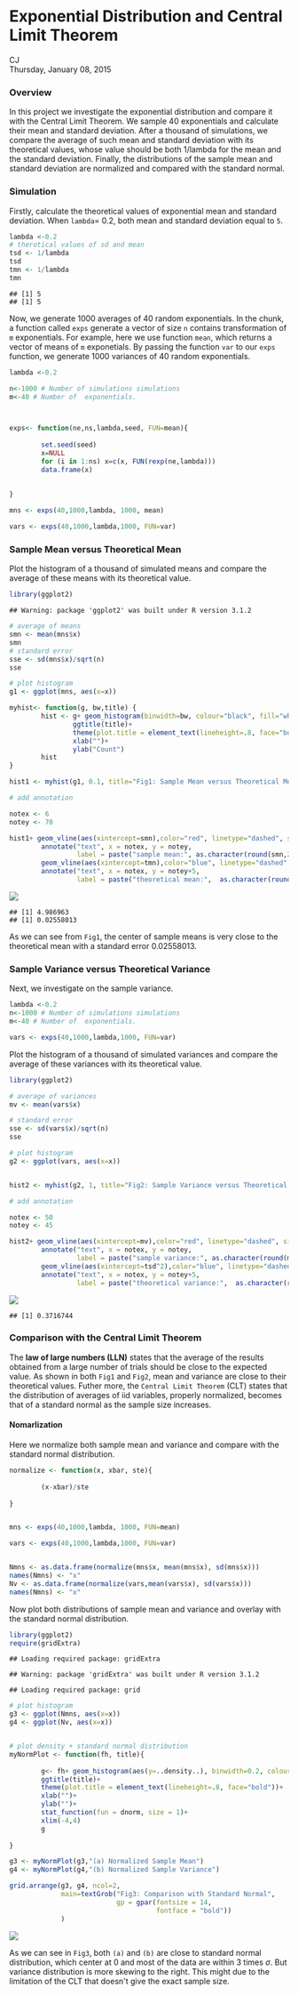#  Exponential Distribution and Central Limit Theorem
CJ  
Thursday, January 08, 2015  

### Overview

In this project we investigate the exponential distribution and compare it with the Central Limit Theorem. We sample 40 exponentials and calculate their mean and standard deviation. After a thousand of simulations, we compare the average of such mean and standard deviation with its theoretical values, whose value should be both 1/lambda for the mean and the standard deviation. Finally, the distributions of the sample mean and standard deviation are normalized and compared with the standard normal. 

### Simulation 

Firstly, calculate the theoretical values of exponential mean and standard deviation. When `lambda`= 0.2, both mean and standard deviation equal to `5`.  


```r
lambda <-0.2 
# therotical values of sd and mean
tsd <- 1/lambda
tsd
tmn <- 1/lambda
tmn
```

```
## [1] 5
## [1] 5
```
 
Now, we generate 1000 averages of 40 random exponentials. In the chunk, a function called `exps` generate a vector of size `n` contains transformation of `m` exponentials. For example, here we use function `mean`, which returns a vector of means of `m` exponetials. By passing the function `var` to our `exps` function, we generate 1000 variances of 40 random exponentials. 



```r
lambda <-0.2 

n<-1000 # Number of simulations simulations
m<-40 # Number of  exponentials.



exps<- function(ne,ns,lambda,seed, FUN=mean){
        
        set.seed(seed)
        x=NULL
        for (i in 1:ns) x=c(x, FUN(rexp(ne,lambda))) 
        data.frame(x)
        
        
} 

mns <- exps(40,1000,lambda, 1000, mean)

vars <- exps(40,1000,lambda,1000, FUN=var)
```

### Sample Mean versus Theoretical Mean

Plot the histogram of a thousand of simulated means and compare the average of these means with its theoretical value.


```r
library(ggplot2)
```

```
## Warning: package 'ggplot2' was built under R version 3.1.2
```

```r
# average of means
smn <- mean(mns$x)
smn 
# standard error
sse <- sd(mns$x)/sqrt(n) 
sse

# plot histogram
g1 <- ggplot(mns, aes(x=x)) 

myhist<- function(g, bw,title) {        
        hist <- g+ geom_histogram(binwidth=bw, colour="black", fill="white")+
                ggtitle(title)+
                theme(plot.title = element_text(lineheight=.8, face="bold"))+
                xlab("")+
                ylab("Count")
        hist 
}

hist1 <- myhist(g1, 0.1, title="Fig1: Sample Mean versus Theoretical Mean")

# add annotation 

notex <- 6
notey <- 70

hist1+ geom_vline(aes(xintercept=smn),color="red", linetype="dashed", size=1)+
        annotate("text", x = notex, y = notey, 
                 label = paste("sample mean:", as.character(round(smn,2))), color="red")+
        geom_vline(aes(xintercept=tmn),color="blue", linetype="dashed", size=1)+
        annotate("text", x = notex, y = notey+5, 
                 label = paste("theoretical mean:",  as.character(round(tmn,2))), color="blue")
```

![](PA1pdf_files/figure-html/unnamed-chunk-3-1.png) 

```
## [1] 4.986963
## [1] 0.02558013
```

As we can see from `Fig1`, the center of sample means is very close to the theoretical mean with a standard error 0.02558013. 


### Sample Variance versus Theoretical Variance

Next, we investigate on the sample variance. 


```r
lambda <-0.2 
n<-1000 # Number of simulations simulations
m<-40 # Number of  exponentials.

vars <- exps(40,1000,lambda,1000, FUN=var)
```

Plot the histogram of a thousand of simulated variances and compare the average of these variances with its theoretical value.


```r
library(ggplot2)

# average of variances
mv <- mean(vars$x)

# standard error
sse <- sd(vars$x)/sqrt(n) 
sse

# plot histogram
g2 <- ggplot(vars, aes(x=x)) 


hist2 <- myhist(g2, 1, title="Fig2: Sample Variance versus Theoretical Variance")

# add annotation 

notex <- 50
notey <- 45

hist2+ geom_vline(aes(xintercept=mv),color="red", linetype="dashed", size=1)+
        annotate("text", x = notex, y = notey, 
                 label = paste("sample variance:", as.character(round(mv,2))), color="red")+
        geom_vline(aes(xintercept=tsd^2),color="blue", linetype="dashed", size=1)+
        annotate("text", x = notex, y = notey+5, 
                 label = paste("theoretical variance:",  as.character(round(tsd^2,2))), color="blue")
```

![](PA1pdf_files/figure-html/unnamed-chunk-5-1.png) 

```
## [1] 0.3716744
```



###  Comparison with the Central Limit Theorem

The **law of large numbers (LLN)** states that the average of the results obtained from a large number of trials should be close to the expected value. As shown in both `Fig1` and `Fig2`, mean and variance are close to their theoretical values. Futher more, the `Central Limit Theorem` (CLT) states that the distribution of averages of iid variables, properly normalized, becomes that of a standard normal as the sample size increases. 

#### Nomarlization

Here we normalize both sample mean and variance and compare with the standard normal distribution. 


```r
normalize <- function(x, xbar, ste){
        
        (x-xbar)/ste
        
} 


mns <- exps(40,1000,lambda, 1000, FUN=mean)

vars <- exps(40,1000,lambda,1000, FUN=var)


Nmns <- as.data.frame(normalize(mns$x, mean(mns$x), sd(mns$x)))
names(Nmns) <- "x"
Nv <- as.data.frame(normalize(vars,mean(vars$x), sd(vars$x)))
names(Nmns) <- "x"
```

Now plot both distributions of sample mean and variance and overlay with the standard normal distribution.


```r
library(ggplot2)
require(gridExtra)
```

```
## Loading required package: gridExtra
```

```
## Warning: package 'gridExtra' was built under R version 3.1.2
```

```
## Loading required package: grid
```

```r
# plot histogram
g3 <- ggplot(Nmns, aes(x=x)) 
g4 <- ggplot(Nv, aes(x=x)) 


# plot density + standard normal distribution 
myNormPlot <- function(fh, title){
        
        g<- fh+ geom_histogram(aes(y=..density..), binwidth=0.2, colour="black", fill="white")+
        ggtitle(title)+
        theme(plot.title = element_text(lineheight=.8, face="bold"))+
        xlab("")+
        ylab("")+
        stat_function(fun = dnorm, size = 1)+
        xlim(-4,4)
        g
        
} 

g3 <- myNormPlot(g3,"(a) Normalized Sample Mean")
g4 <- myNormPlot(g4,"(b) Normalized Sample Variance")

grid.arrange(g3, g4, ncol=2, 
             main=textGrob("Fig3: Comparison with Standard Normal",
                           gp = gpar(fontsize = 14, 
                                     fontface = "bold"))
             )
```

![](PA1pdf_files/figure-html/unnamed-chunk-7-1.png) 

As we can see in `Fig3`, both `(a)` and `(b)` are close to standard normal distribution, which center at 0 and most of the data are within 3 times $\sigma$. 
But variance distribution is more skewing to the right. This might due to the limitation of the CLT that doesn't give the exact sample size. 














